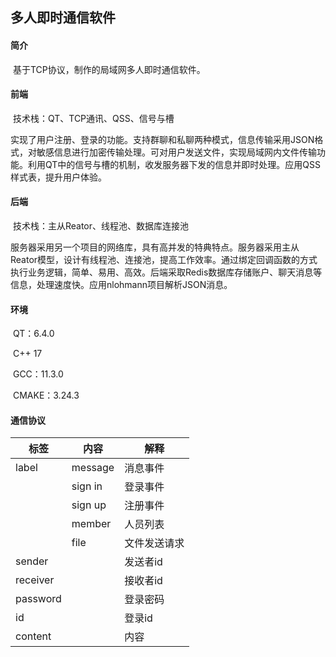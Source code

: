 ## 多人即时通信软件

#### 简介

​		基于TCP协议，制作的局域网多人即时通信软件。

#### 前端

​	技术栈：QT、TCP通讯、QSS、信号与槽

​		实现了用户注册、登录的功能。支持群聊和私聊两种模式，信息传输采用JSON格式，对敏感信息进行加密传输处理。可对用户发送文件，实现局域网内文件传输功能。利用QT中的信号与槽的机制，收发服务器下发的信息并即时处理。应用QSS样式表，提升用户体验。

#### 后端

​	技术栈：主从Reator、线程池、数据库连接池

​		服务器采用另一个项目的网络库，具有高并发的特典特点。服务器采用主从Reator模型，设计有线程池、连接池，提高工作效率。通过绑定回调函数的方式执行业务逻辑，简单、易用、高效。后端采取Redis数据库存储账户、聊天消息等信息，处理速度快。应用nlohmann项目解析JSON消息。

#### 环境

​	QT：6.4.0

​	C++ 17

​	GCC：11.3.0

​	CMAKE：3.24.3

#### 通信协议

| 标签     | 内容    | 解释         |
| -------- | ------- | ------------ |
| label    | message | 消息事件     |
|          | sign in | 登录事件     |
|          | sign up | 注册事件     |
|          | member  | 人员列表     |
|          | file    | 文件发送请求 |
| sender   |         | 发送者id     |
| receiver |         | 接收者id     |
| password |         | 登录密码     |
| id       |         | 登录id       |
| content  |         | 内容         |
